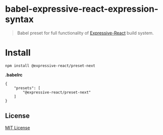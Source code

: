 # babel-expressive-react-expression-syntax

> Babel preset for full functionality of [Expressive-React](https://github.com/gabeklein/expressive-react) build system.

# Install

```
npm install @expressive-react/preset-next
```

**.babelrc**

```
{
    "presets": [
        "@expressive-react/preset-next"
    ]
}
```

## License

[MIT License](http://opensource.org/licenses/MIT)
